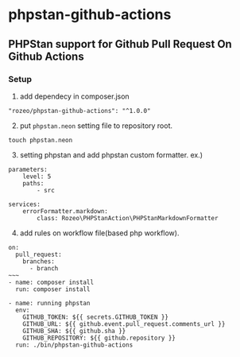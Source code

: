 # phpstan-github-actions
PHPStan support for Github Pull Request On Github Actions
----

### Setup
1. add dependecy in composer.json
```
"rozeo/phpstan-github-actions": "^1.0.0"
```
2. put `phpstan.neon` setting file to repository root.
```
touch phpstan.neon
```
3. setting phpstan and add phpstan custom formatter.
ex.)
```neon
parameters:
	level: 5
	paths:
		- src

services:
    errorFormatter.markdown:
    	class: Rozeo\PHPStanAction\PHPStanMarkdownFormatter
```
4. add rules on workflow file(based php workflow).
```
on:
  pull_request:
    branches:
      - branch
~~~
- name: composer install
  run: composer install
  
- name: running phpstan
  env:
    GITHUB_TOKEN: ${{ secrets.GITHUB_TOKEN }}
    GITHUB_URL: ${{ github.event.pull_request.comments_url }}
    GITHUB_SHA: ${{ github.sha }}
    GITHUB_REPOSITORY: ${{ github.repository }}
  run: ./bin/phpstan-github-actions
```

